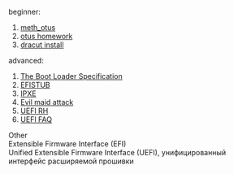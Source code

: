 beginner:  
1. [meth_otus](https://docs.google.com/document/d/1c6DM3vJ06-SSESpWpWk_vaZy4bvL1CUrFV81cPNGy4c/edit#) 
2. [otus homework](https://otus.ru/media-private/49/90/%D0%9F%D1%80%D0%B0%D0%BA%D1%82%D0%B8%D0%BA%D0%B0_%D0%97%D0%B0%D0%B3%D1%80%D1%83%D0%B7%D0%BA%D0%B0_Linux-5373-499096.pdf?hash=Br0F_Tmv33ghbFZUIxES-g&expires=1582943489)
2. [dracut install](https://github.com/thedolphin/dracut-root-lv-resize)  

advanced:   
1. [The Boot Loader Specification](https://systemd.io/BOOT_LOADER_SPECIFICATION/)  
2. [EFISTUB](https://habr.com/ru/post/197438/)  
3. [IPXE](http://ftp.byfly.by/pub/CentOS/8.1.1911/BaseOS/x86_64/os/images/pxeboot/)  
4. [Evil maid attack](https://en.wikipedia.org/wiki/Evil_maid_attack)  
5. [UEFI RH](https://www.happyassassin.net/2014/01/25/uefi-boot-how-does-that-actually-work-then/)  
6. [UEFI FAQ](https://uefi.org/faq)  

Other  
Extensible Firmware Interface (EFI)  
Unified Extensible Firmware Interface (UEFI), унифицированный интерфейс расширяемой прошивки  
